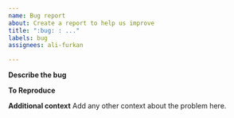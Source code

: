 ```yaml
---
name: Bug report
about: Create a report to help us improve
title: ":bug: : ..."
labels: bug
assignees: ali-furkan

---
```


**Describe the bug**
<!--- A clear and concise description of what the bug is. -->

**To Reproduce**
<!--- Describe with a example how to occured error -->

**Additional context**
Add any other context about the problem here.
